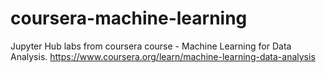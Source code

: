 # coursera-machine-learning
Jupyter Hub labs from coursera course - Machine Learning for Data Analysis. https://www.coursera.org/learn/machine-learning-data-analysis 
